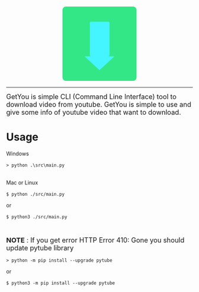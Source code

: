 <p align="center">
    <img width="200" height="200" src="./assets/Logo.png">
</p>

----------
<font size="4">GetYou is simple CLI (Command Line Interface) tool to download video from youtube. GetYou is simple to use and give some info of youtube video that want to download.</font>

# Usage 
Windows 
```
> python .\src\main.py
```
<br>
Mac or Linux

```
$ python ./src/main.py
```

or

```
$ python3 ./src/main.py 
```

<br>

<font size="4">**NOTE** : If you get error HTTP Error 410: Gone you should update pytube library</font>

```
> python -m pip install --upgrade pytube
```

or 

```
$ python3 -m pip install --upgrade pytube
```